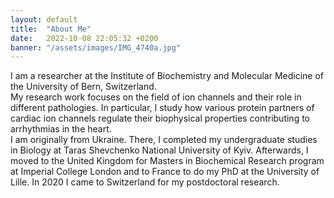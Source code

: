 ```yaml
---
layout: default
title:  "About Me"
date:   2022-10-08 22:05:32 +0200
banner: "/assets/images/IMG_4740a.jpg"
---
```


I am a researcher at the Institute of Biochemistry and Molecular Medicine of the University of Bern,
Switzerland.  
My research work focuses on the field of ion channels and their role in different pathologies. In
particular, I study how various protein partners of cardiac ion channels regulate their biophysical
properties contributing to arrhythmias in the heart.  
I am originally from Ukraine. There, I completed my undergraduate studies in Biology at Taras
Shevchenko National University of Kyiv. Afterwards, I moved to the United Kingdom for Masters in
Biochemical Research program at Imperial College London and to France to do my PhD at the
University of Lille. In 2020 I came to Switzerland for my postdoctoral research.




<!--
I was born in Kyiv, Ukraine, where I compelted my undergraduates studies in Biology, at the Taras Shevchenko University.    
In 2012 I moved to London to do my MRes at Imperial College.  
In 2014 I joined the Laboratry of Cell Phyiology in Lille, France where I obtianed my PhD.  
Since 2020 I am a postdoc in the Hugues Abriel Laboratory of the univertiy of Bern, Switzerland.

Jul 2022 – present chair of PIOT at LS2 Annual Meeting 2023
Organisation of conferences
• co-organizer of Worldwide Sodium Channel Seminars
Feb 2022 – present co-founder and member of a steering committee of non-profit association 500WS-CH
May 2021 – present networking officer of 500WS Fribourg-Bern, organized networking lunches and pub events
-->
